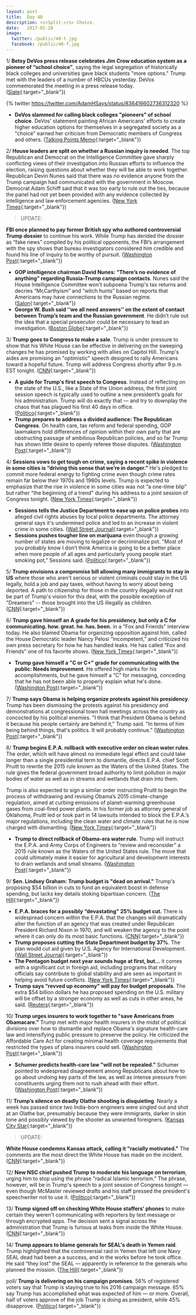 ```yaml
---
layout: post
title:  Day 40
description: <s>Split.</s> Choice.
date:   2017-02-28
image:
  twitter: /public/40-t.jpg
  facebook: /public/40-f.jpg
---
```


1/ **Betsy DeVos press release celebrates Jim Crow education system as a pioneer of “school choice”**, saying the legal segregation of historically black colleges and universities gave black students "more options." Trump met with the leaders of a number of HBCUs yesterday. DeVos commemorated the meeting in a press release today. ([Slate](http://www.slate.com/blogs/the_slatest/2017/02/28/betsy_devos_press_release_praises_segregated_jim_crow_education_system.html){:target="_blank"})

{% twitter https://twitter.com/AdamHSays/status/836416602736312320 %}

* **DeVos slammed for calling black colleges "pioneers" of school choice**. DeVos' statement painting African Americans' efforts to create higher education options for themselves in a segregated society as a "choice" earned her criticism from Democratic members of Congress and others. ([Talking Points Memo](http://talkingpointsmemo.com/livewire/devos-slammed-for-linking-black-colleges-school-choice){:target="_blank"})

2/ **House leaders are split on whether a Russian inquiry is needed**. The top Republican and Democrat on the Intelligence Committee gave sharply conflicting views of their investigation into Russian efforts to influence the election, raising questions about whether they will be able to work together. Republican Devin Nunes said that there was no evidence anyone from the Trump campaign had communicated with the government in Moscow. Democrat Adam Schiff said that it was too early to rule out the ties, because the panel had not yet been provided with any evidence collected by intelligence and law enforcement agencies. ([New York Times](https://www.nytimes.com/2017/02/27/us/politics/russia-investigation-donald-trump.html){:target="_blank"})

> UPDATE:
>
**FBI once planned to pay former British spy who authored controversial Trump dossier** to continue his work. While Trump has derided the dossier as “fake news” compiled by his political opponents, the FBI’s arrangement with the spy shows that bureau investigators considered him credible and found his line of inquiry to be worthy of pursuit. ([Washington Post](https://www.washingtonpost.com/politics/fbi-once-planned-to-pay-former-british-spy-who-authored-controversial-trump-dossier/2017/02/28/896ab470-facc-11e6-9845-576c69081518_story.html){:target="_blank"})
>

* **GOP intelligence chairman David Nunes: “There’s no evidence of anything” regarding Russia-Trump campaign contacts**. Nunes said the House Intelligence Committee won't subpoena Trump's tax returns and decries “McCarthyism” and “witch hunts” based on reports that Americans may have connections to the Russian regime. ([Salon](https://www.salon.com/2017/02/27/gop-intelligence-chairman-theres-no-evidence-of-anything-regarding-russia-trump-campaign-contacts/){:target="_blank"})
* **George W. Bush said ‘‘we all need answers’’ on the extent of contact between Trump’s team and the Russian government**. He didn’t rule out the idea that a special prosecutor could be necessary to lead an investigation. ([Boston Globe](https://www.bostonglobe.com/news/nation/2017/02/27/george-bush-says-answers-needed-trump/DdjmD7rN19tO22bfAcqwZP/story.html){:target="_blank"})

3/ **Trump goes to Congress to make a sale**. Trump is under pressure to show that his White House can be effective in delivering on the sweeping changes he has promised by working with allies on Capitol Hill. Trump's aides are promising an "optimistic" speech designed to rally Americans toward a hopeful future. Trump will address Congress shortly after 9 p.m EST tonight. ([CNN](http://www.cnn.com/2017/02/28/politics/donald-trump-congress-speech/){:target="_blank"})

* **A guide for Trump's first speech to Congress**. Instead of reflecting on the state of the U.S., like a State of the Union address, the first joint session speech is typically used to outline a new president’s goals for his administration. Trump will do exactly that — and try to downplay the chaos that has plagued his first 40 days in office. ([Politico](http://www.politico.com/story/2017/02/trumps-first-speech-to-congress-235478){:target="_blank"})
* **Trump prepares to address a divided audience: The Republican Congress**. On health care, tax reform and federal spending, GOP lawmakers hold differences of opinion within their own party that are obstructing passage of ambitious Republican policies, and so far Trump has shown little desire to openly referee those disputes. ([Washington Post](https://www.washingtonpost.com/powerpost/trump-prepares-to-address-a-divided-audience-the-republican-congress/2017/02/28/183138ce-fced-11e6-8ebe-6e0dbe4f2bca_story.html){:target="_blank"})

4/ **Sessions vows to get tough on crime, saying a recent spike in violence in some cities is “driving this sense that we’re in danger.”** He's pledged to commit more federal energy to fighting crime even though crime rates remain far below their 1970s and 1980s levels. Trump is expected to emphasize that the rise in violence in some cities was not “a one-time blip” but rather “the beginning of a trend" during his address to a joint session of Congress tonight. ([New York Times](https://www.nytimes.com/2017/02/28/us/politics/jeff-sessions-crime.html){:target="_blank"})

* **Sessions tells the Justice Department to ease up on police probes** into alleged civil rights abuses by local police departments. The attorney general says it's undermined police and led to an increase in violent crime in some cities. ([Wall Street Journal](https://www.wsj.com/articles/sessions-says-justice-department-to-ease-up-on-police-probes-1488302882){:target="_blank"})
* **Sessions pushes tougher line on marijuana** even though a growing number of states are moving to legalize or decriminalize pot. "Most of you probably know I don’t think America is going to be a better place when more people of all ages and particularly young people start smoking pot," Sessions said. ([Politico](http://www.politico.com/blogs/under-the-radar/2017/02/jeff-sessions-marijuana-235461){:target="_blank"})

5/ **Trump envisions a compromise bill allowing many immigrants to stay in US** where those who aren't serious or violent criminals could stay in the US legally, hold a job and pay taxes, without having to worry about being deported. A path to citizenship for those in the country illegally would not be part of Trump's vision for this deal, with the possible exception of "Dreamers" -- those brought into the US illegally as children. ([CNN](http://www.cnn.com/2017/02/28/politics/trump-immigration-bill/index.html){:target="_blank"})

6/ **Trump gave himself an A grade for his presidency, but only a C for communicating. how. great. he. has. been.** in a "Fox and Friends" interview today. He also blamed Obama for organizing opposition against him, called the House Democratic leader Nancy Pelosi “incompetent,” and criticized his own press secretary for how he has handled leaks. He has called “Fox and Friends” one of his favorite shows. ([New York Times](https://www.nytimes.com/2017/02/28/us/politics/trump-address-joint-session-congress.html){:target="_blank"})

* **Trump gave himself a "C or C+" grade for communicating with the public: Needs improvement**. He offered high marks for his accomplishments, but he gave himself a “C” for messaging, conceding that he has not been able to properly explain what he's done. ([Washington Post](https://www.washingtonpost.com/news/post-politics/wp/2017/02/28/trump-grades-himself-on-communicating-with-the-public-needs-improvement/){:target="_blank"})

7/ **Trump says Obama is helping organize protests against his presidency**. Trump has been dismissing the protests against his presidency and demonstrations at congressional town hall meetings across the country as concocted by his political enemies. "I think that President Obama is behind it because his people certainly are behind it," Trump said. "In terms of him being behind things, that's politics. It will probably continue.” ([Washington Post](https://www.washingtonpost.com/news/post-politics/wp/2017/02/27/trump-says-obama-is-helping-to-organize-protests-against-his-presidency/){:target="_blank"})

8/ **Trump begins E.P.A. rollback with executive order on clean water rules**. The order, which will have almost no immediate legal effect and could take longer than a single presidential term to dismantle, directs E.P.A. chief Scott Pruitt to rewrite the 2015 rule known as the Waters of the United States. The rule gives the federal government broad authority to limit pollution in major bodies of water as well as in streams and wetlands that drain into them. 

Trump is also expected to sign a similar order instructing Pruitt to begin the process of withdrawing and revising Obama’s 2015 climate-change regulation, aimed at curbing emissions of planet-warming greenhouse gases from coal-fired power plants. In his former job as attorney general of Oklahoma, Pruitt led or took part in 14 lawsuits intended to block the E.P.A.’s major regulations, including the clean water and climate rules that he is now charged with dismantling. ([New York Times](https://www.nytimes.com/2017/02/28/us/politics/trump-epa-clean-water-climate-change.html){:target="_blank"})

* **Trump to direct rollback of Obama-era water rule**. Trump will instruct the E.P.A. and Army Corps of Engineers to “review and reconsider” a 2015 rule known as the Waters of the United States rule. The move that could ultimately make it easier for agricultural and development interests to drain wetlands and small streams. ([Washington Post](https://www.washingtonpost.com/news/energy-environment/wp/2017/02/27/trump-to-direct-rollback-of-obama-era-water-rule-tuesday/){:target="_blank"})

9/ **Sen. Lindsey Graham: Trump budget is "dead on arrival."** Trump's proposing $54 billion in cuts to fund an equivalent boost in defense spending, but lacks key details stoking bipartisan concern. ([The Hill](http://thehill.com/policy/finance/321576-gop-senator-trump-budget-dead-on-arrival){:target="_blank"})

* **E.P.A. braces for a possibly “devastating" 25% budget cut.** There is widespread concern within the E.P.A. that the changes will dramatically alter the function of an agency that was created under Republican President Richard Nixon in 1970, and will weaken the agency to the point where it can only do its most basic functions. ([CNN](http://www.cnn.com/2017/02/27/politics/epa-cuts-25-percent/index.html){:target="_blank"})
* **Trump proposes cutting the State Department budget by 37%**. The plan would cut aid given by U.S. Agency for International Development. ([Wall Street Journal](https://www.wsj.com/articles/white-house-proposes-cutting-state-department-budget-by-one-third-1488306999){:target="_blank"})
* **The Pentagon budget next year sounds huge at first, but…** it comes with a significant cut in foreign aid, including programs that military officials say contribute to global stability and are seen as important in helping avoid future conflicts. ([New York Times](https://www.nytimes.com/2017/02/27/us/politics/trump-foreign-military-spending-cuts-criticism.html){:target="_blank"})
* **Trump says “revved up economy" will pay for budget proposals**. The extra $54 billion dollars he has proposed spending on the U.S. military will be offset by a stronger economy as well as cuts in other areas, he said. ([Reuters](http://www.reuters.com/article/us-usa-trump-spending-idUSKBN16718E){:target="_blank"})

10/ **Trump urges insurers to work together to "save Americans from Obamacare.”** Trump met with major health insurers in the midst of political divisions over how to dismantle and replace Obama's signature health-care law and intensifying public pressure to preserve the policy. He criticized the Affordable Care Act for creating minimal health coverage requirements that restricted the types of plans insurers could sell. ([Washington Post](https://www.washingtonpost.com/news/wonk/wp/2017/02/27/trump-urges-insurers-to-work-together-to-save-americans-from-obamacare/){:target="_blank"})

* **Schumer predicts health-care law "will not be repealed.”** Schumer pointed to widespread disagreement among Republicans about how to go about undoing key parts of the law, as well as intense pressure from constituents urging them not to rush ahead with their effort. ([Washington Post](https://www.washingtonpost.com/news/powerpost/wp/2017/02/27/amid-gop-discord-schumer-predicts-health-care-law-will-not-be-repealed/){:target="_blank"})

11/ **Trump’s silence on deadly Olathe shooting is disquieting**. Nearly a week has passed since two India-born engineers were singled out and shot at an Olathe bar, presumably because they were immigrants, darker in skin tone and possibly viewed by the shooter as unwanted foreigners. ([Kansas City Star](http://www.kansascity.com/opinion/editorials/article135323049.html){:target="_blank"})

> UPDATE:
>
**White House condemns Kansas attack, calling it "racially motivated."** The comments are the most direct the White House has made on the incident. ([CNN](http://www.cnn.com/2017/02/28/politics/trump-white-house-kansas-racially-motivated/index.html){:target="_blank"})
>

12/ **New NSC chief pushed Trump to moderate his language on terrorism**, urging him to stop using the phrase "radical Islamic terrorism.” The phrase, however, will be in Trump's speech to a joint session of Congress tonight  — even though McMaster reviewed drafts and his staff pressed the president's speechwriter not to use it. ([Politico](http://www.politico.com/story/2017/02/mcmaster-trump-terrorism-speech-235476){:target="_blank"})

13/ **Trump signed off on checking White House staffers’ phones** to make certain they weren't communicating with reporters by text message or through encrypted apps. The decision sent a signal across the administration that Trump is furious at leaks from inside the White House. ([CNN](http://www.cnn.com/2017/02/27/politics/donald-trump-white-house-staffer-cell-phones-leaks/index.html){:target="_blank"})

14/ **Trump appears to blame generals for SEAL's death in Yemen raid**. Trump highlighted that the controversial raid in Yemen that left one Navy SEAL dead had been a a success, and in the works before he took office. He said “they lost” the SEAL — apparently in reference to the generals who planned the mission. ([The Hill](http://thehill.com/policy/defense/321614-trump-appears-to-place-blame-on-generals-for-seal-killed-in-yemen-raid){:target="_blank"})

poll/ **Trump is delivering on his campaign promises**. 56% of registered voters say that Trump is staying true to his 2016 campaign message. 65% say Trump has accomplished what was expected of him — or more. Overall, half of voters approve of the job Trump is doing as president, while 45% disapprove. ([Politico](http://www.politico.com/story/2017/02/donald-trump-speech-poll-235457){:target="_blank"})
